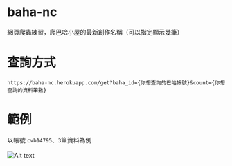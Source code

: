# baha-nc
網頁爬蟲練習，爬巴哈小屋的最新創作名稱（可以指定顯示幾筆）

# 查詢方式
    https://baha-nc.herokuapp.com/get?baha_id={你想查詢的巴哈帳號}&count={你想查詢的資料筆數}
    
# 範例
以帳號 `cvb14795`、`3`筆資料為例
<br/><br/>
![Alt text](https://baha-nc.herokuapp.com/get?baha_id=cvb14795&count=3)
